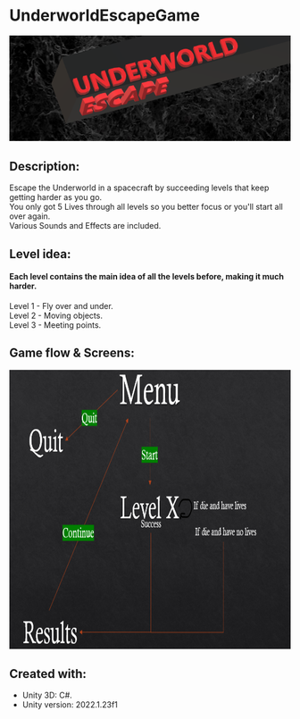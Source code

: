 # UnderworldEscapeGame
<img src = "README_files/game_ban.png">

## Description:
Escape the Underworld in a spacecraft by succeeding levels that keep getting harder as you go. <br />
You only got 5 Lives through all levels so you better focus or you'll start all over again. <br />
Various Sounds and Effects are included. <br />

## Level idea:
#### Each level contains the main idea of all the levels before, making it much harder. <br />
Level 1 - Fly over and under. <br />
Level 2 - Moving objects. <br />
Level 3 - Meeting points. <br />

## Game flow & Screens:
<img src = "README_files/game flow.png" height="500">

## Created with:
* Unity 3D: C#.
* Unity version: 2022.1.23f1 

